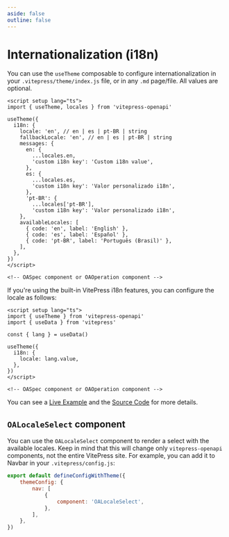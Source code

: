 ```yaml
---
aside: false
outline: false
---
```


# Internationalization (i18n)

You can use the `useTheme` composable to configure internationalization in your `.vitepress/theme/index.js` file, or in any `.md` page/file. All values are optional.

```vue
<script setup lang="ts">
import { useTheme, locales } from 'vitepress-openapi'

useTheme({
  i18n: {
    locale: 'en', // en | es | pt-BR | string
    fallbackLocale: 'en', // en | es | pt-BR | string
    messages: {
      en: {
        ...locales.en,
        'custom i18n key': 'Custom i18n value',
      },
      es: {
        ...locales.es,
        'custom i18n key': 'Valor personalizado i18n',
      },
      'pt-BR': {
        ...locales['pt-BR'],
        'custom i18n key': 'Valor personalizado i18n',
    },
    availableLocales: [
      { code: 'en', label: 'English' },
      { code: 'es', label: 'Español' },
      { code: 'pt-BR', label: 'Português (Brasil)' },
    ],
  },
})
</script>

<!-- OASpec component or OAOperation component -->
```

If you're using the built-in VitePress i18n features, you can configure the locale as follows:

```vue
<script setup lang="ts">
import { useTheme } from 'vitepress-openapi'
import { useData } from 'vitepress'

const { lang } = useData()

useTheme({
  i18n: {
    locale: lang.value,
  },
})
</script>

<!-- OASpec component or OAOperation component -->
```

You can see a [Live Example](https://vitepress-openapi-i18n.vercel.app/) and the [Source Code](https://github.com/enzonotario/vitepress-openapi-i18n) for more details.

## `OALocaleSelect` component

You can use the `OALocaleSelect` component to render a select with the available locales. Keep in mind that this will change only `vitepress-openapi` components, not the entire VitePress site. For example, you can add it to Navbar in your `.vitepress/config.js`:

```js
export default defineConfigWithTheme({
    themeConfig: {
        nav: [
            {
                component: 'OALocaleSelect',
            },
        ],
    },
})
```

